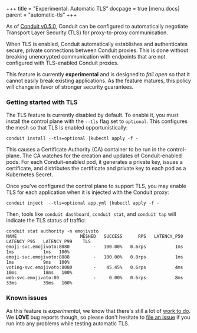 +++
title = "Experimental: Automatic TLS"
docpage = true
[menu.docs]
    parent = "automatic-tls"
+++

As of [Conduit v0.5.0][conduit-v0.5.0], Conduit can be configured to
automatically negotiate Transport Layer Security (TLS) for proxy-to-proxy
communication.

When TLS is enabled, Conduit automatically establishes and authenticates
secure, private connections between Conduit proxies. This is done without
breaking unencrypted communication with endpoints that are not configured
with TLS-enabled Conduit proxies.

This feature is currently **experimental** and is designed to _fail open_ so
that it cannot easily break existing applications. As the feature matures,
this policy will change in favor of stronger security guarantees.

### Getting started with TLS

The TLS feature is currently disabled by default. To enable it, you must
install the control plane with the `--tls` flag set to `optional`. This
configures the mesh so that TLS is enabled opportunistically:

```
conduit install --tls=optional |kubectl apply -f -
```

This causes a Certificate Authority (CA) container to be run in the
control-plane. The CA watches for the creation and updates of Conduit-enabled
pods. For each Conduit-enabled pod, it generates a private key, issues a
certificate, and distributes the certificate and private key to each pod as a
Kubernetes Secret.

Once you've configured the control plane to support TLS, you may enable TLS
for each application when it is injected with the Conduit proxy:

```
conduit inject  --tls=optional app.yml |kubectl apply -f -
```

Then, tools like `conduit dashboard`, `conduit stat`, and `conduit tap` will
indicate the TLS status of traffic:

```
conduit stat authority -n emojivoto
NAME                        MESHED   SUCCESS      RPS   LATENCY_P50   LATENCY_P95   LATENCY_P99    TLS
emoji-svc.emojivoto:8080         -   100.00%   0.6rps           1ms           1ms           1ms   100%
emoji-svc.emojivoto:8888         -   100.00%   0.8rps           1ms           1ms           9ms   100%
voting-svc.emojivoto:8080        -    45.45%   0.6rps           4ms          10ms          18ms   100%
web-svc.emojivoto:80             -     0.00%   0.6rps           8ms          33ms          39ms   100%
```

### Known issues

As this feature is _experimental_, we know that there's still a lot of [work
to do][tls-issues]. We **LOVE** bug reports though, so please don't hesitate
to [file an issue][new-issue] if you run into any problems while testing
automatic TLS.

[conduit-v0.5.0]: https://github.com/runconduit/conduit/releases/tag/v0.5.0
[tls-issues]: https://github.com/runconduit/conduit/issues?q=is%3Aissue+is%3Aopen+label%3Aarea%2Ftls
[new-issue]: https://github.com/runconduit/conduit/issues/new
